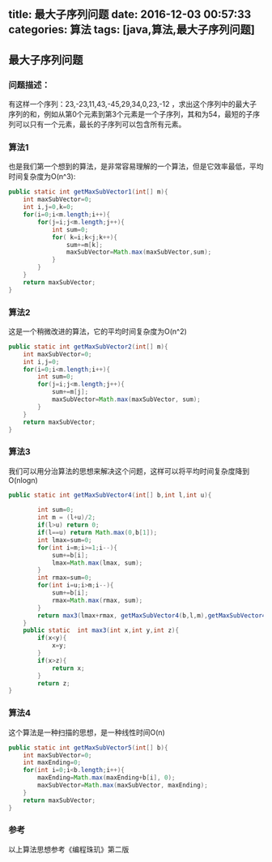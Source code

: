 title: 最大子序列问题
date: 2016-12-03 00:57:33
categories: 算法
tags: [java,算法,最大子序列问题]
---

## 最大子序列问题

###  问题描述：
有这样一个序列：23,-23,11,43,-45,29,34,0,23,-12 ，求出这个序列中的最大子序列的和，例如从第0个元素到第3个元素是一个子序列，其和为54，最短的子序列可以只有一个元素，最长的子序列可以包含所有元素。

### 算法1
也是我们第一个想到的算法，是非常容易理解的一个算法，但是它效率最低，平均时间复杂度为O(n^3):

```java
public static int getMaxSubVector1(int[] m){  
    int maxSubVector=0;  
    int i,j=0,k=0;  
    for(i=0;i<m.length;i++){  
        for(j=i;j<m.length;j++){  
            int sum=0;  
            for( k=i;k<j;k++){  
                sum+=m[k];  
                maxSubVector=Math.max(maxSubVector,sum);  
            }     
        }     
    }  
    return maxSubVector;  
}  
```

### 算法2
这是一个稍微改进的算法，它的平均时间复杂度为O(n^2)

```java
public static int getMaxSubVector2(int[] m){  
    int maxSubVector=0;  
    int i,j=0;  
    for(i=0;i<m.length;i++){  
        int sum=0;  
        for(j=i;j<m.length;j++){  
            sum+=m[j];  
            maxSubVector=Math.max(maxSubVector, sum);  
        }  
    }  
    return maxSubVector;  
}  
```

### 算法3
我们可以用分治算法的思想来解决这个问题，这样可以将平均时间复杂度降到O(nlogn)

```java
public static int getMaxSubVector4(int[] b,int l,int u){  
          
        int sum=0;  
        int m = (l+u)/2;  
        if(l>u) return 0;  
        if(l==u) return Math.max(0,b[1]);  
        int lmax=sum=0;  
        for(int i=m;i>=1;i--){  
            sum+=b[i];  
            lmax=Math.max(lmax, sum);  
        }  
        int rmax=sum=0;  
        for(int i=u;i>m;i--){  
            sum+=b[i];  
            rmax=Math.max(rmax, sum);     
        }  
        return max3(lmax+rmax, getMaxSubVector4(b,l,m),getMaxSubVector4(b,m+1,u));  
    }  
    public static  int max3(int x,int y,int z){  
        if(x<y){  
            x=y;  
        }  
        if(x>z){  
            return x;  
        }  
        return z;  
}  
```

### 算法4
这个算法是一种扫描的思想，是一种线性时间O(n)

```java
public static int getMaxSubVector5(int[] b){  
    int maxSubVector=0;  
    int maxEnding=0;  
    for(int i=0;i<b.length;i++){  
        maxEnding=Math.max(maxEnding+b[i], 0);  
        maxSubVector=Math.max(maxSubVector, maxEnding);  
    }  
    return maxSubVector;  
}  
```

### 参考
以上算法思想参考《编程珠玑》第二版

